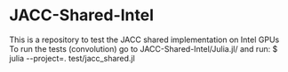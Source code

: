 # JACC-Shared-Intel
This is a repository to test the JACC shared implementation on Intel GPUs
To run the tests (convolution) go to JACC-Shared-Intel/Julia.jl/ and run: 
  $ julia --project=. test/jacc_shared.jl
